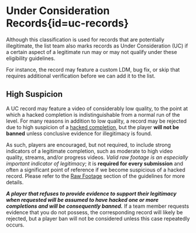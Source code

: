 <div class='panel fade js-scroll-anim' data-anim='fade'>

# Under Consideration Records{id=uc-records}

Although this classification is used for records that are potentially illegitimate, the list team also marks records as Under Consideration (UC) if a certain aspect of a legitimate run may or may not qualify under these eligibility guidelines. 

For instance, the record may feature a custom LDM, bug fix, or skip that requires additional verification before we can add it to the list. 

## High Suspicion 

A UC record may feature a video of considerably low quality, to the point at which a hacked completion is indistinguishable from a normal run of the level. For many reasons in addition to low quality, a record may be rejected due to high suspicion of a [hacked completion](/guidelines/eligibility/#hacks), but the player **will not be banned** unless conclusive evidence for illegitimacy is found.

As such, players are encouraged, but not required, to include strong indicators of a legitimate completion, such as moderate to high video quality, streams, and/or progress videos. *Valid raw footage is an especially important indicator of legitimacy*; it is **required for every submission** and often a significant point of reference if we become suspicious of a hacked record. Please refer to the [Raw Footage](/guidelines/rawfootage/#raw-footage) section of the guidelines for more details. 

***A player that refuses to provide evidence to support their legitimacy when requested will be assumed to have hacked one or more completions and will be consequently banned.*** If a team member requests evidence that you do not possess, the corresponding record will likely be rejected, but a player ban will not be considered unless this case repeatedly occurs.

</div>

